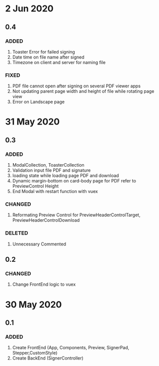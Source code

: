 # 2 Jun 2020
## 0.4
### ADDED
  1. Toaster Error for failed signing
  2. Date time on file name after signed
  3. Timezone on client and server for naming file

### FIXED
  1. PDF file cannot open after signing on several PDF viewer apps
  2. Not updating parent page width and height of file while rotating page view
  3. Error on Landscape page
  
# 31 May 2020
## 0.3
### ADDED
  1. ModalCollection, ToasterCollection
  2. Validation input file PDF and signature
  3. loading state while loading page PDF and download
  4. Dynamic margin-bottom on card-body page for PDF refer to PreviewControl Height
  5. End Modal with restart function with vuex
### CHANGED
  1. Reformating Preview Control for PreviewHeaderControlTarget, PreviewHeaderControlDownload
### DELETED 
  1. Unnecessary Commented

## 0.2
### CHANGED
  1. Change FrontEnd logic to vuex

# 30 May 2020
## 0.1
### ADDED
  1. Create FrontEnd (App, Components, Preview, SignerPad, Stepper,CustomStyle)
  2. Create BackEnd (SignerController)
